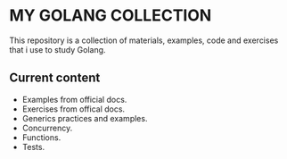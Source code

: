 # MY GOLANG COLLECTION

This repository is a collection of materials, examples, code and exercises that i use to study Golang.

## Current content

- Examples from official docs.
- Exercises from offical docs.
- Generics practices and examples.
- Concurrency.
- Functions.
- Tests.
